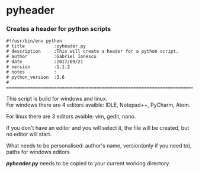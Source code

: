 # pyheader
### Creates a header for python scripts

```
#!/usr/bin/env python
# title           :pyheader.py
# description     :This will create a header for a python script.
# author          :Gabriel Ionescu
# date            :2017/09/21
# version         :1.1.2
# notes           :
# python_version  :3.6
# ==============================================================================
```

This script is build for windows and linux.  
For windows there are 4 editors avaible: IDLE, Notepad++, PyCharm, Atom.

For linux there are 3 editors avaible: vim, gedit, nano.
  
If you don't have an editor and you will select it, the file will be created, but no editor will start.

What needs to be personalised: author's name, version(only if you need to), paths for windows editors

<i><b>pyheader.py</b></i> needs to be copied to your current working directory.
